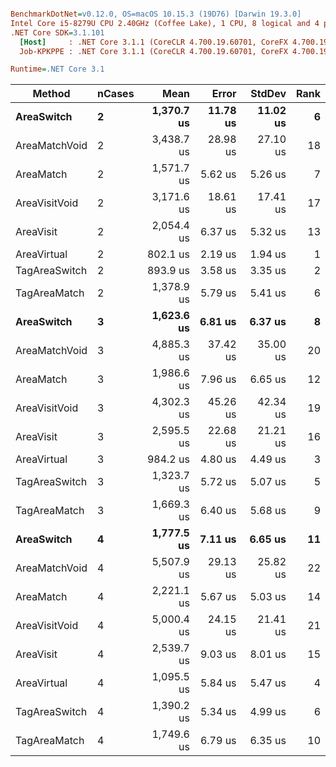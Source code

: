 ``` ini

BenchmarkDotNet=v0.12.0, OS=macOS 10.15.3 (19D76) [Darwin 19.3.0]
Intel Core i5-8279U CPU 2.40GHz (Coffee Lake), 1 CPU, 8 logical and 4 physical cores
.NET Core SDK=3.1.101
  [Host]     : .NET Core 3.1.1 (CoreCLR 4.700.19.60701, CoreFX 4.700.19.60801), X64 RyuJIT
  Job-KPKPPE : .NET Core 3.1.1 (CoreCLR 4.700.19.60701, CoreFX 4.700.19.60801), X64 RyuJIT

Runtime=.NET Core 3.1  

```
|        Method | nCases |       Mean |    Error |   StdDev | Rank |
|-------------- |------- |-----------:|---------:|---------:|-----:|
|    **AreaSwitch** |      **2** | **1,370.7 us** | **11.78 us** | **11.02 us** |    **6** |
| AreaMatchVoid |      2 | 3,438.7 us | 28.98 us | 27.10 us |   18 |
|     AreaMatch |      2 | 1,571.7 us |  5.62 us |  5.26 us |    7 |
| AreaVisitVoid |      2 | 3,171.6 us | 18.61 us | 17.41 us |   17 |
|     AreaVisit |      2 | 2,054.4 us |  6.37 us |  5.32 us |   13 |
|   AreaVirtual |      2 |   802.1 us |  2.19 us |  1.94 us |    1 |
| TagAreaSwitch |      2 |   893.9 us |  3.58 us |  3.35 us |    2 |
|  TagAreaMatch |      2 | 1,378.9 us |  5.79 us |  5.41 us |    6 |
|    **AreaSwitch** |      **3** | **1,623.6 us** |  **6.81 us** |  **6.37 us** |    **8** |
| AreaMatchVoid |      3 | 4,885.3 us | 37.42 us | 35.00 us |   20 |
|     AreaMatch |      3 | 1,986.6 us |  7.96 us |  6.65 us |   12 |
| AreaVisitVoid |      3 | 4,302.3 us | 45.26 us | 42.34 us |   19 |
|     AreaVisit |      3 | 2,595.5 us | 22.68 us | 21.21 us |   16 |
|   AreaVirtual |      3 |   984.2 us |  4.80 us |  4.49 us |    3 |
| TagAreaSwitch |      3 | 1,323.7 us |  5.72 us |  5.07 us |    5 |
|  TagAreaMatch |      3 | 1,669.3 us |  6.40 us |  5.68 us |    9 |
|    **AreaSwitch** |      **4** | **1,777.5 us** |  **7.11 us** |  **6.65 us** |   **11** |
| AreaMatchVoid |      4 | 5,507.9 us | 29.13 us | 25.82 us |   22 |
|     AreaMatch |      4 | 2,221.1 us |  5.67 us |  5.03 us |   14 |
| AreaVisitVoid |      4 | 5,000.4 us | 24.15 us | 21.41 us |   21 |
|     AreaVisit |      4 | 2,539.7 us |  9.03 us |  8.01 us |   15 |
|   AreaVirtual |      4 | 1,095.5 us |  5.84 us |  5.47 us |    4 |
| TagAreaSwitch |      4 | 1,390.2 us |  5.34 us |  4.99 us |    6 |
|  TagAreaMatch |      4 | 1,749.6 us |  6.79 us |  6.35 us |   10 |
